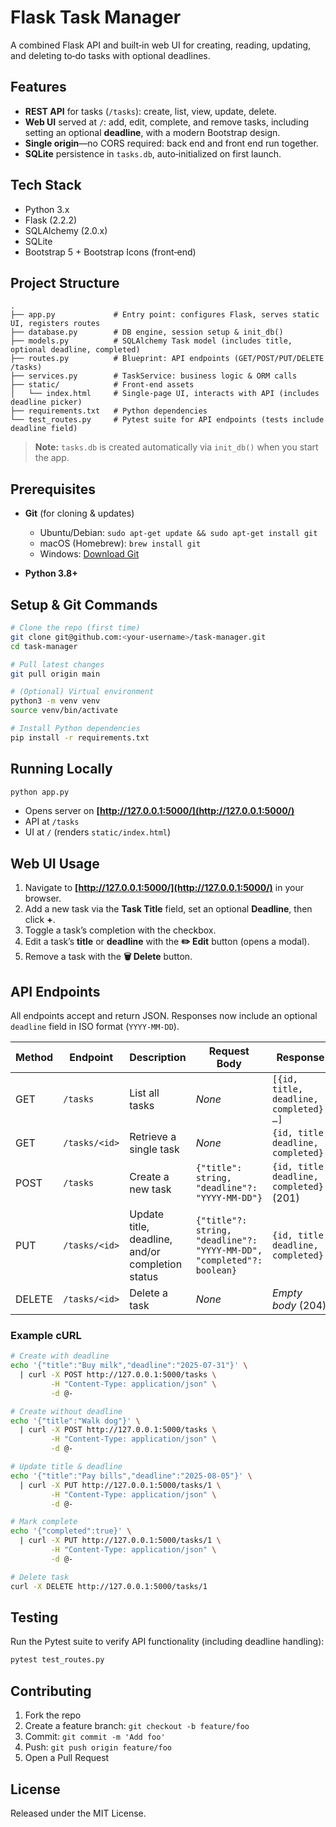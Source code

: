 # Flask Task Manager

A combined Flask API and built‑in web UI for creating, reading, updating, and deleting to‑do tasks with optional deadlines.

## Features

* **REST API** for tasks (`/tasks`): create, list, view, update, delete.
* **Web UI** served at `/`: add, edit, complete, and remove tasks, including setting an optional **deadline**, with a modern Bootstrap design.
* **Single origin**—no CORS required: back end and front end run together.
* **SQLite** persistence in `tasks.db`, auto‑initialized on first launch.

## Tech Stack

* Python 3.x
* Flask (2.2.2)
* SQLAlchemy (2.0.x)
* SQLite
* Bootstrap 5 + Bootstrap Icons (front‑end)

## Project Structure

```
.
├── app.py             # Entry point: configures Flask, serves static UI, registers routes
├── database.py        # DB engine, session setup & init_db()
├── models.py          # SQLAlchemy Task model (includes title, optional deadline, completed)
├── routes.py          # Blueprint: API endpoints (GET/POST/PUT/DELETE /tasks)
├── services.py        # TaskService: business logic & ORM calls
├── static/            # Front‑end assets
│   └── index.html     # Single‑page UI, interacts with API (includes deadline picker)
├── requirements.txt   # Python dependencies
└── test_routes.py     # Pytest suite for API endpoints (tests include deadline field)
```

> **Note:** `tasks.db` is created automatically via `init_db()` when you start the app.

## Prerequisites

* **Git** (for cloning & updates)

  * Ubuntu/Debian: `sudo apt-get update && sudo apt-get install git`
  * macOS (Homebrew): `brew install git`
  * Windows: [Download Git](https://git-scm.com/download/win)
* **Python 3.8+**

## Setup & Git Commands

```bash
# Clone the repo (first time)
git clone git@github.com:<your-username>/task-manager.git
cd task-manager

# Pull latest changes
git pull origin main

# (Optional) Virtual environment
python3 -m venv venv
source venv/bin/activate

# Install Python dependencies
pip install -r requirements.txt
```

## Running Locally

```bash
python app.py
```

* Opens server on **[http://127.0.0.1:5000/](http://127.0.0.1:5000/)**
* API at `/tasks`
* UI at `/` (renders `static/index.html`)

## Web UI Usage

1. Navigate to **[http://127.0.0.1:5000/](http://127.0.0.1:5000/)** in your browser.
2. Add a new task via the **Task Title** field, set an optional **Deadline**, then click **+**.
3. Toggle a task’s completion with the checkbox.
4. Edit a task’s **title** or **deadline** with the **✏️ Edit** button (opens a modal).
5. Remove a task with the **🗑️ Delete** button.

## API Endpoints

All endpoints accept and return JSON.  Responses now include an optional `deadline` field in ISO format (`YYYY-MM-DD`).

| Method | Endpoint      | Description                                      | Request Body                                                           | Response                                 |
| ------ | ------------- | ------------------------------------------------ | ---------------------------------------------------------------------- | ---------------------------------------- |
| GET    | `/tasks`      | List all tasks                                   | *None*                                                                 | `[{id, title, deadline, completed}, …]`  |
| GET    | `/tasks/<id>` | Retrieve a single task                           | *None*                                                                 | `{id, title, deadline, completed}`       |
| POST   | `/tasks`      | Create a new task                                | `{"title": string, "deadline"?: "YYYY-MM-DD"}`                         | `{id, title, deadline, completed}` (201) |
| PUT    | `/tasks/<id>` | Update title, deadline, and/or completion status | `{"title"?: string, "deadline"?: "YYYY-MM-DD", "completed"?: boolean}` | `{id, title, deadline, completed}`       |
| DELETE | `/tasks/<id>` | Delete a task                                    | *None*                                                                 | *Empty body* (204)                       |

### Example cURL

```bash
# Create with deadline
echo '{"title":"Buy milk","deadline":"2025-07-31"}' \
  | curl -X POST http://127.0.0.1:5000/tasks \
         -H "Content-Type: application/json" \
         -d @-

# Create without deadline
echo '{"title":"Walk dog"}' \
  | curl -X POST http://127.0.0.1:5000/tasks \
         -H "Content-Type: application/json" \
         -d @-

# Update title & deadline
echo '{"title":"Pay bills","deadline":"2025-08-05"}' \
  | curl -X PUT http://127.0.0.1:5000/tasks/1 \
         -H "Content-Type: application/json" \
         -d @-

# Mark complete
echo '{"completed":true}' \
  | curl -X PUT http://127.0.0.1:5000/tasks/1 \
         -H "Content-Type: application/json" \
         -d @-

# Delete task
curl -X DELETE http://127.0.0.1:5000/tasks/1
```

## Testing

Run the Pytest suite to verify API functionality (including deadline handling):

```bash
pytest test_routes.py
```

## Contributing

1. Fork the repo
2. Create a feature branch: `git checkout -b feature/foo`
3. Commit: `git commit -m 'Add foo'`
4. Push: `git push origin feature/foo`
5. Open a Pull Request

## License

Released under the MIT License.
